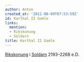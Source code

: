 ```yaml
---
author: Anton
created_at: '2011-08-09T07:53:59Z'
id: Karthal II Gamle
links:
  mention:
  - Rikskonung
  - Soldarn
title: Karthal II Gamle
---
```


[Rikskonung] i [Soldarn] 2193–2268 e.D.

  [Rikskonung]: Rikskonung
  [Soldarn]: Soldarn
